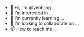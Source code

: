 - 👋 Hi, I’m @yeohjing
- 👀 I’m interested in ...
- 🌱 I’m currently learning ...
- 💞️ I’m looking to collaborate on ...
- 📫 How to reach me ...

<!---
yeohjing/yeohjing is a ✨ special ✨ repository because its `README.md` (this file) appears on your GitHub profile.
You can click the Preview link to take a look at your changes.
--->

